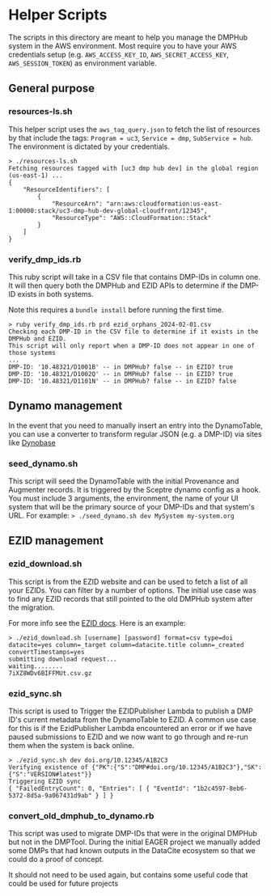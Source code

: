 # Helper Scripts

The scripts in this directory are meant to help you manage the DMPHub system in the AWS environment. Most require you to have your AWS credentials setup (e.g. `AWS_ACCESS_KEY_ID`, `AWS_SECRET_ACCESS_KEY`, `AWS_SESSION_TOKEN`) as environment variable.

## General purpose

### resources-ls.sh

This helper script uses the `aws_tag_query.json` to fetch the list of resources by that include the tags:
`Program = uc3`, `Service = dmp`, `SubService = hub`. The environment is dictated by your credentials.
```
> ./resources-ls.sh
Fetching resources tagged with [uc3 dmp hub dev] in the global region (us-east-1) ...
{
    "ResourceIdentifiers": [
        {
            "ResourceArn": "arn:aws:cloudformation:us-east-1:00000:stack/uc3-dmp-hub-dev-global-cloudfront/12345",
            "ResourceType": "AWS::CloudFormation::Stack"
        }
    ]
}
```

### verify_dmp_ids.rb

This ruby script will take in a CSV file that contains DMP-IDs in column one. It will then query both the DMPHub and EZID APIs to determine if the DMP-ID exists in both systems.

Note this requires a `bundle install` before running the first time.
```
> ruby verify_dmp_ids.rb prd ezid_orphans_2024-02-01.csv
Checking each DMP-ID in the CSV file to determine if it exists in the DMPHub and EZID.
This script will only report when a DMP-ID does not appear in one of those systems
...
DMP-ID: '10.48321/D1001B' -- in DMPHub? false -- in EZID? true
DMP-ID: '10.48321/D1002Q' -- in DMPHub? false -- in EZID? true
DMP-ID: '10.48321/D1101N' -- in DMPHub? false -- in EZID? false
```

## Dynamo management

In the event that you need to manually insert an entry into the DynamoTable, you can use a converter to transform regular JSON (e.g. a DMP-ID) via sites like [Dynobase](https://dynobase.dev/dynamodb-json-converter-tool/)

### seed_dynamo.sh

This script will seed the DynamoTable with the initial Provenance and Augmenter records. It is triggered by the Sceptre dynamo config as a hook. You must include 3 arguments, the environment, the name of your UI system that will be the primary source of your DMP-IDs and that system's URL. For example:
`> ./seed_dynamo.sh dev MySystem my-system.org`

## EZID management

### ezid_download.sh

This script is from the EZID website and can be used to fetch a list of all your EZIDs. You can filter by a number of options. The initial use case was to find any EZID records that still pointed to the old DMPHub system after the migration.

For more info see the [EZID docs](https://ezid.cdlib.org/doc/apidoc.html#batch-download). Here is an example:
```
> ./ezid_download.sh [username] [password] format=csv type=doi datacite=yes column=_target column=datacite.title column=_created convertTimestamps=yes
submitting download request...
waiting........
7iXZ8WDv6BIFFMUt.csv.gz
```

### ezid_sync.sh

This script is used to Trigger the EZIDPublisher Lambda to publish a DMP ID's current metadata from the DynamoTable to EZID. A common use case for this is if the EzidPublisher Lambda encountered an error or if we have paused submissions to EZID and we now want to go through and re-run them when the system is back online.

```
> ./ezid_sync.sh dev doi.org/10.12345/A1B2C3
Verifying existence of {"PK":{"S":"DMP#doi.org/10.12345/A1B2C3"},"SK":{"S":"VERSION#latest"}}
Triggering EZID sync
{ "FailedEntryCount": 0, "Entries": [ { "EventId": "1b2c4597-8eb6-5372-8d5a-9a067431d9ab" } ] }
```

### convert_old_dmphub_to_dynamo.rb

This script was used to migrate DMP-IDs that were in the original DMPHub but not in the DMPTool. During the initial EAGER project we manually added some DMPs that had known outputs in the DataCite ecosystem so that we could do a proof of concept.

It should not need to be used again, but contains some useful code that could be used for future projects

